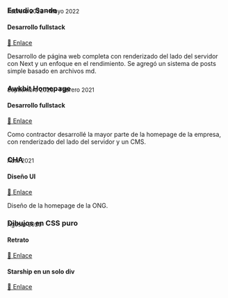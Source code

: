 ### Estudio Sande

<p style="absolute; margin-top: -2rem; font-size: 13px;">Febrero 2022 - Mayo 2022</p>

#### Desarrollo fullstack

<a href="https://www.estudiosande.com/" target="_blank" aria-label="Ir a la web de Estudio Sande" >🔗 Enlace</a>

Desarrollo de página web completa con renderizado del lado del servidor con Next y un enfoque en el rendimiento. Se agregó un sistema de posts simple basado en archivos md.

### Awkbit Homepage

<p style="absolute; margin-top: -2rem; font-size: 13px;">Septiembre 2020 - Febrero 2021</p>

#### Desarrollo fullstack

<a href="https://awkbit.com/" target="\_blank" aria-label="Ir a la web de Awkbit" >🔗 Enlace</a>

Como contractor desarrollé la mayor parte de la homepage de la empresa, con renderizado del lado del servidor y un CMS.

### CHA

<p style="absolute; margin-top: -2rem; font-size: 13px;">Abril 2021</p>

#### Diseño UI

<a href="
https://www.figma.com/file/gG4MdH9nPpLsnrYHBsZW1P/CHA" target="_blank" aria-label="Ir al diseño de la web de la CHA">🔗 Enlace</a>

Diseño de la homepage de la ONG.

### Dibujos en CSS puro

<p style="absolute; margin-top: -2rem; font-size: 13px;">Agosto 2020</p>

#### Retrato

<a href="https://github.com/Em3c2/portraitCSSPURE" target="_blank" aria-label="Ir al retrato en CSS puro">🔗 Enlace</a>

#### Starship en un solo div

<a href="https://codesandbox.io/s/csstartship-98bn2?file=/index.html" target="_blank" aria-label="Ir a la starship en CSS puro">🔗 Enlace</a>
